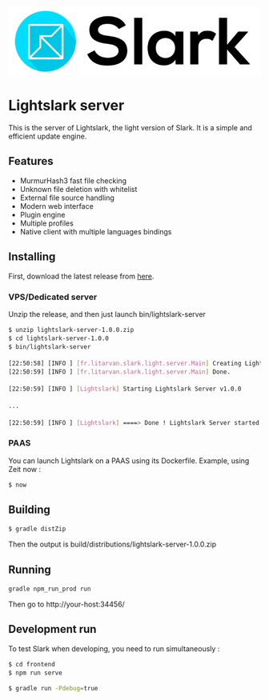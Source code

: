 ![Slark logo](logo.png)

# Lightslark server

This is the server of Lightslark, the light version of Slark. It is a simple and efficient update engine.

## Features

 * MurmurHash3 fast file checking
 * Unknown file deletion with whitelist
 * External file source handling
 * Modern web interface
 * Plugin engine
 * Multiple profiles
 * Native client with multiple languages bindings
 
## Installing

First, download the latest release from [here](https://github.com/slark-update/lightslark-server/releases).

### VPS/Dedicated server

Unzip the release, and then just launch bin/lightslark-server

```bash
$ unzip lightslark-server-1.0.0.zip
$ cd lightslark-server-1.0.0
$ bin/lightslark-server

[22:50:58] [INFO ] [fr.litarvan.slark.light.server.Main] Creating Lightslark...
[22:50:59] [INFO ] [fr.litarvan.slark.light.server.Main] Done.

[22:50:59] [INFO ] [Lightslark] Starting Lightslark Server v1.0.0

...

[22:50:59] [INFO ] [Lightslark] ====> Done ! Lightslark Server started on 0.0.0.0/0.0.0.0:34456
```

### PAAS

You can launch Lightslark on a PAAS using its Dockerfile. Example, using Zeit now :

```bash
$ now
```

## Building

```bash
$ gradle distZip
```

Then the output is build/distributions/lightslark-server-1.0.0.zip

## Running

```bash
gradle npm_run_prod run
```

Then go to http://your-host:34456/

## Development run

To test Slark when developing, you need to run simultaneously :

```bash
$ cd frontend
$ npm run serve
```

```bash
$ gradle run -Pdebug=true
```
